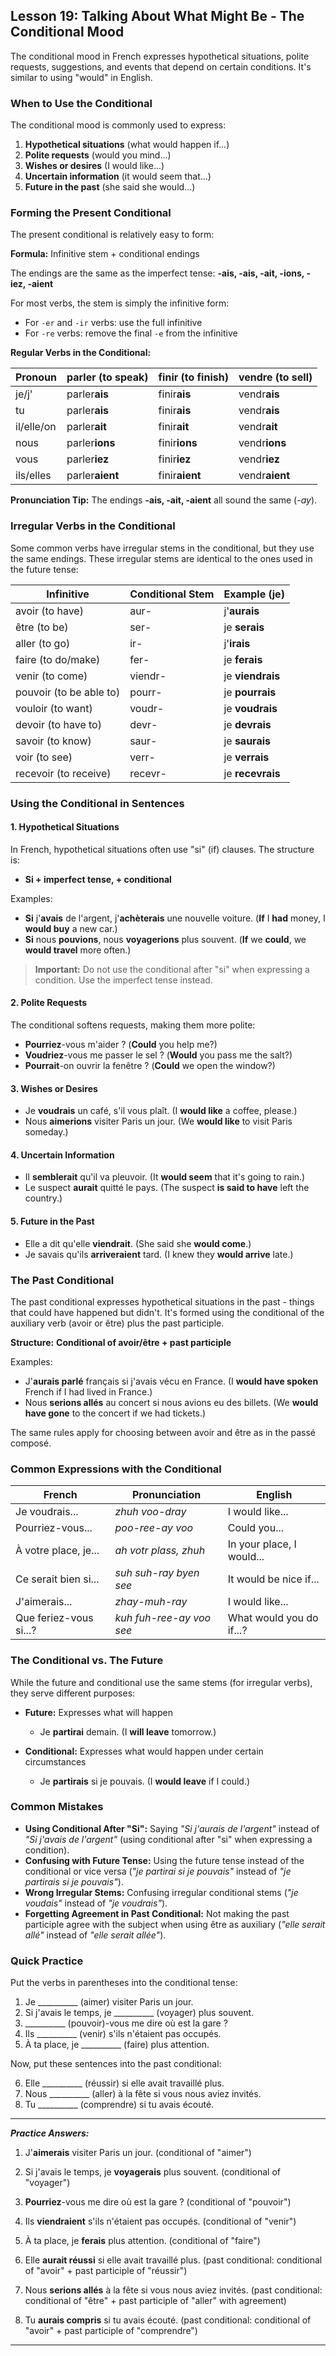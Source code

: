 ## Lesson 19: Talking About What Might Be - The Conditional Mood

The conditional mood in French expresses hypothetical situations, polite requests, suggestions, and events that depend on certain conditions. It's similar to using "would" in English.

### When to Use the Conditional

The conditional mood is commonly used to express:

1. **Hypothetical situations** (what would happen if...)
2. **Polite requests** (would you mind...)
3. **Wishes or desires** (I would like...)
4. **Uncertain information** (it would seem that...)
5. **Future in the past** (she said she would...)

### Forming the Present Conditional

The present conditional is relatively easy to form:

**Formula:** Infinitive stem + conditional endings

The endings are the same as the imperfect tense: **-ais, -ais, -ait, -ions, -iez, -aient**

For most verbs, the stem is simply the infinitive form:
* For `-er` and `-ir` verbs: use the full infinitive
* For `-re` verbs: remove the final `-e` from the infinitive

**Regular Verbs in the Conditional:**

| Pronoun | parler (to speak) | finir (to finish) | vendre (to sell) |
|---------|------------------|------------------|------------------|
| je/j'   | parler**ais**    | finir**ais**     | vendr**ais**     |
| tu      | parler**ais**    | finir**ais**     | vendr**ais**     |
| il/elle/on | parler**ait** | finir**ait**     | vendr**ait**     |
| nous    | parler**ions**   | finir**ions**    | vendr**ions**    |
| vous    | parler**iez**    | finir**iez**     | vendr**iez**     |
| ils/elles | parler**aient** | finir**aient**  | vendr**aient**   |

**Pronunciation Tip:** The endings **-ais, -ait, -aient** all sound the same (*-ay*).

### Irregular Verbs in the Conditional

Some common verbs have irregular stems in the conditional, but they use the same endings. These irregular stems are identical to the ones used in the future tense:

| Infinitive | Conditional Stem | Example (je) |
|------------|-----------------|--------------|
| avoir (to have) | aur- | j'**aurais** |
| être (to be) | ser- | je **serais** |
| aller (to go) | ir- | j'**irais** |
| faire (to do/make) | fer- | je **ferais** |
| venir (to come) | viendr- | je **viendrais** |
| pouvoir (to be able to) | pourr- | je **pourrais** |
| vouloir (to want) | voudr- | je **voudrais** |
| devoir (to have to) | devr- | je **devrais** |
| savoir (to know) | saur- | je **saurais** |
| voir (to see) | verr- | je **verrais** |
| recevoir (to receive) | recevr- | je **recevrais** |

### Using the Conditional in Sentences

#### 1. Hypothetical Situations

In French, hypothetical situations often use "si" (if) clauses. The structure is:

* **Si + imperfect tense, + conditional**

Examples:
* **Si** j'**avais** de l'argent, j'**achèterais** une nouvelle voiture. (**If** I **had** money, I **would buy** a new car.)
* **Si** nous **pouvions**, nous **voyagerions** plus souvent. (**If** we **could**, we **would travel** more often.)

> **Important:** Do not use the conditional after "si" when expressing a condition. Use the imperfect tense instead.

#### 2. Polite Requests

The conditional softens requests, making them more polite:

* **Pourriez**-vous m'aider ? (**Could** you help me?)
* **Voudriez**-vous me passer le sel ? (**Would** you pass me the salt?)
* **Pourrait**-on ouvrir la fenêtre ? (**Could** we open the window?)

#### 3. Wishes or Desires

* Je **voudrais** un café, s'il vous plaît. (I **would like** a coffee, please.)
* Nous **aimerions** visiter Paris un jour. (We **would like** to visit Paris someday.)

#### 4. Uncertain Information

* Il **semblerait** qu'il va pleuvoir. (It **would seem** that it's going to rain.)
* Le suspect **aurait** quitté le pays. (The suspect **is said to have** left the country.)

#### 5. Future in the Past

* Elle a dit qu'elle **viendrait**. (She said she **would come**.)
* Je savais qu'ils **arriveraient** tard. (I knew they **would arrive** late.)

### The Past Conditional

The past conditional expresses hypothetical situations in the past - things that could have happened but didn't. It's formed using the conditional of the auxiliary verb (avoir or être) plus the past participle.

**Structure:** **Conditional of avoir/être + past participle**

Examples:
* J'**aurais parlé** français si j'avais vécu en France. (I **would have spoken** French if I had lived in France.)
* Nous **serions allés** au concert si nous avions eu des billets. (We **would have gone** to the concert if we had tickets.)

The same rules apply for choosing between avoir and être as in the passé composé.

### Common Expressions with the Conditional

| French | Pronunciation | English |
|--------|---------------|---------|
| Je voudrais... | *zhuh voo-dray* | I would like... |
| Pourriez-vous... | *poo-ree-ay voo* | Could you... |
| À votre place, je... | *ah votr plass, zhuh* | In your place, I would... |
| Ce serait bien si... | *suh suh-ray byen see* | It would be nice if... |
| J'aimerais... | *zhay-muh-ray* | I would like... |
| Que feriez-vous si...? | *kuh fuh-ree-ay voo see* | What would you do if...? |

### The Conditional vs. The Future

While the future and conditional use the same stems (for irregular verbs), they serve different purposes:

* **Future:** Expresses what will happen
  * Je **partirai** demain. (I **will leave** tomorrow.)

* **Conditional:** Expresses what would happen under certain circumstances
  * Je **partirais** si je pouvais. (I **would leave** if I could.)

### Common Mistakes

* **Using Conditional After "Si":** Saying *"Si j'aurais de l'argent"* instead of *"Si j'avais de l'argent"* (using conditional after "si" when expressing a condition).
* **Confusing with Future Tense:** Using the future tense instead of the conditional or vice versa (*"je partirai si je pouvais"* instead of *"je partirais si je pouvais"*).
* **Wrong Irregular Stems:** Confusing irregular conditional stems (*"je voudais"* instead of *"je voudrais"*).
* **Forgetting Agreement in Past Conditional:** Not making the past participle agree with the subject when using être as auxiliary (*"elle serait allé"* instead of *"elle serait allée"*).

### Quick Practice

Put the verbs in parentheses into the conditional tense:

1.  Je __________ (aimer) visiter Paris un jour.
2.  Si j'avais le temps, je __________ (voyager) plus souvent.
3.  __________ (pouvoir)-vous me dire où est la gare ?
4.  Ils __________ (venir) s'ils n'étaient pas occupés.
5.  À ta place, je __________ (faire) plus attention.

Now, put these sentences into the past conditional:

6.  Elle __________ (réussir) si elle avait travaillé plus.
7.  Nous __________ (aller) à la fête si vous nous aviez invités.
8.  Tu __________ (comprendre) si tu avais écouté.

---
***Practice Answers:***

1.  J'**aimerais** visiter Paris un jour. (conditional of "aimer")
2.  Si j'avais le temps, je **voyagerais** plus souvent. (conditional of "voyager")
3.  **Pourriez**-vous me dire où est la gare ? (conditional of "pouvoir")
4.  Ils **viendraient** s'ils n'étaient pas occupés. (conditional of "venir")
5.  À ta place, je **ferais** plus attention. (conditional of "faire")

6.  Elle **aurait réussi** si elle avait travaillé plus. (past conditional: conditional of "avoir" + past participle of "réussir")
7.  Nous **serions allés** à la fête si vous nous aviez invités. (past conditional: conditional of "être" + past participle of "aller" with agreement)
8.  Tu **aurais compris** si tu avais écouté. (past conditional: conditional of "avoir" + past participle of "comprendre")

---
